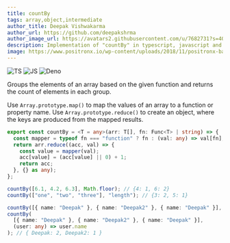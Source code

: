 ```yaml
---
title: countBy
tags: array,object,intermediate
author_title: Deepak Vishwakarma
author_url: https://github.com/deepakshrma
author_image_url: https://avatars2.githubusercontent.com/u/7682731?s=400
description: Implementation of "countBy" in typescript, javascript and deno.
image: https://www.positronx.io/wp-content/uploads/2018/11/positronx-banner-1152-1.jpg
---
```


![TS](https://img.shields.io/badge/supports-typescript-blue.svg?style=flat-square)
![JS](https://img.shields.io/badge/supports-javascript-yellow.svg?style=flat-square)
![Deno](https://img.shields.io/badge/supports-deno-green.svg?style=flat-square)

Groups the elements of an array based on the given function and returns the count of elements in each group.

Use `Array.prototype.map()` to map the values of an array to a function or property name.
Use `Array.prototype.reduce()` to create an object, where the keys are produced from the mapped results.

```ts title="typescript"
export const countBy = <T = any>(arr: T[], fn: Func<T> | string) => {
  const mapper = typeof fn === "function" ? fn : (val: any) => val[fn];
  return arr.reduce((acc, val) => {
    const value = mapper(val);
    acc[value] = (acc[value] || 0) + 1;
    return acc;
  }, {} as any);
};
```

```ts title="typescript"
countBy([6.1, 4.2, 6.3], Math.floor); // {4: 1, 6: 2}
countBy(["one", "two", "three"], "length"); // {3: 2, 5: 1}

countBy([{ name: "Deepak" }, { name: "Deepak2" }, { name: "Deepak" }], "name"); // { Deepak: 2, Deepak2: 1 }
countBy(
  [{ name: "Deepak" }, { name: "Deepak2" }, { name: "Deepak" }],
  (user: any) => user.name
); // { Deepak: 2, Deepak2: 1 }
```
